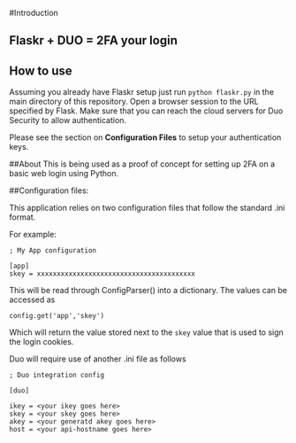 #Introduction

## Flaskr + DUO = 2FA your login

## How to use
Assuming you already have Flaskr setup just run ``` python flaskr.py ``` in the main directory of this repository.
Open a browser session to the URL specified by Flask. 
Make sure that you can reach the cloud servers for Duo Security to allow authentication.

Please see the section on **Configuration Files** to setup your authentication keys.

##About
This is being used as a proof of concept for setting up 2FA on a basic web login using Python.

##Configuration files:

This application relies on two configuration files that follow the standard .ini format.

For example:
```
; My App configuration

[app]
skey = xxxxxxxxxxxxxxxxxxxxxxxxxxxxxxxxxxxxxxxx
```
This will be read through ConfigParser() into a dictionary. The values can be accessed as

    config.get('app','skey')

Which will return the value stored next to the `skey` value that is used to sign the login cookies.

Duo will require use of another .ini file as follows
```
; Duo integration config

[duo]

ikey = <your ikey goes here>
skey = <your skey goes here>
akey = <your generatd akey goes here>
host = <your api-hostname goes here>
```
